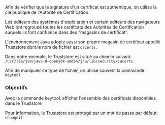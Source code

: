Afin de vérifier que la signature d'un certificat est authentique, on utilise la clé publique de l'Autorité de Certification.

Les éditeurs des systèmes d'exploitation et certain editeurs des navigateurs Web ont regroupé toutes les certifcats des Autorités de Certification auquels ils font confiance dans des "magasins de certificat".

L'environnement Java adopte aussi son propre magasin de certificat appellé Truststore dont le nom de fichier est `cacerts`.

Dans notre exemple, le Truststore est situé au chemin suivant:
`/usr/lib/jvm/java-8-openjdk-amd64/jre/lib/security/cacerts`

Afin de manipuler ce type de fichier, on utilise souvent la commande `keytool`



### Objectifs

Avec la commande keytool, afficher l'ensemble des certificats disponibles dans le Truststore

Pour information, le Truststore est protégé par un mot de passe par défaut: `changeit`